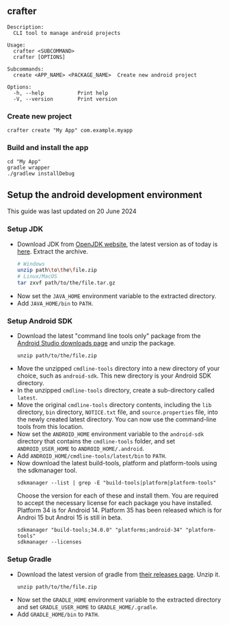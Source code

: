## crafter
```
Description:
  CLI tool to manage android projects

Usage:
  crafter <SUBCOMMAND>
  crafter [OPTIONS]

Subcommands:
  create <APP_NAME> <PACKAGE_NAME>  Create new android project

Options:
  -h, --help           Print help
  -V, --version        Print version
```

### Create new project
```
crafter create "My App" com.example.myapp
```

### Build and install the app
```
cd "My App"
gradle wrapper
./gradlew installDebug
```

## Setup the android development environment
This guide was last updated on 20 June 2024
### Setup JDK
- Download JDK from [OpenJDK website](https://openjdk.org/), the latest version as of today is [here](https://jdk.java.net/22/). Extract the archive.
  ```bash
  # Windows
  unzip path\to\the\file.zip
  # Linux/MacOS
  tar zxvf path/to/the/file.tar.gz
  ```
- Now set the `JAVA_HOME` environment variable to the extracted directory.
- Add `JAVA_HOME/bin` to `PATH`.

### Setup Android SDK
- Download the latest "command line tools only" package from the [Android Studio downloads page](https://developer.android.com/studio) and unzip the package.
  ```
  unzip path/to/the/file.zip
  ```
- Move the unzipped `cmdline-tools` directory into a new directory of your choice, such as `android-sdk`. This new directory is your Android SDK directory.
- In the unzipped `cmdline-tools` directory, create a sub-directory called `latest`.
- Move the original `cmdline-tools` directory contents, including the `lib` directory, `bin` directory, `NOTICE.txt` file, and `source.properties` file, into the newly created latest directory. You can now use the command-line tools from this location.
- Now set the `ANDROID_HOME` environment variable to the `android-sdk` directory that contains the `cmdline-tools` folder, and set `ANDROID_USER_HOME` to `ANDROID_HOME/.android`.
- Add `ANDROID_HOME/cmdline-tools/latest/bin` to `PATH`.
- Now download the latest build-tools, platform and platform-tools using the sdkmanager tool.
  ```
  sdkmanager --list | grep -E "build-tools|platform|platform-tools"
  ```
  Choose the version for each of these and install them. You are required to accept the necessary license for each package you have installed. Platform 34 is for Android 14. Platform 35 has been released which is for Androi 15 but Androi 15 is still in beta.
  ```
  sdkmanager "build-tools;34.0.0" "platforms;android-34" "platform-tools"
  sdkmanager --licenses 
  ```

### Setup Gradle
- Download the latest version of gradle from [their releases page](https://gradle.org/releases/). Unzip it.
  ```
  unzip path/to/the/file.zip
  ```
- Now set the `GRADLE_HOME` environment variable to the extracted directory and set `GRADLE_USER_HOME` to `GRADLE_HOME/.gradle`.
- Add `GRADLE_HOME/bin` to `PATH`.
